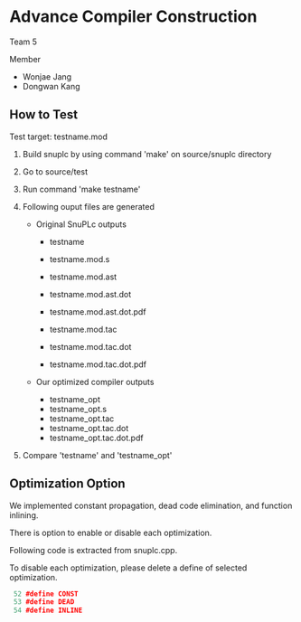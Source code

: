 # Advance Compiler Construction

Team 5

Member

- Wonjae Jang
- Dongwan Kang



## How to Test

Test target: testname.mod

1. Build snuplc by using command 'make' on source/snuplc directory

2. Go to source/test

3. Run command 'make testname'

4. Following ouput files are generated

   - Original SnuPLc outputs

     - testname
     - testname.mod.s

     - testname.mod.ast
     - testname.mod.ast.dot
     - testname.mod.ast.dot.pdf
     - testname.mod.tac
     - testname.mod.tac.dot
     - testname.mod.tac.dot.pdf

   - Our optimized compiler outputs

     - testname_opt
     - testname_opt.s
     - testname_opt.tac
     - testname_opt.tac.dot
     - testname_opt.tac.dot.pdf

5. Compare 'testname' and 'testname_opt'



## Optimization Option

We implemented constant propagation, dead code elimination, and function inlining. 

There is option to enable or disable each optimization. 

Following code is extracted from snuplc.cpp.

To disable each optimization, please delete a define of selected optimization.

```cpp
 52 #define CONST
 53 #define DEAD
 54 #define INLINE

```



